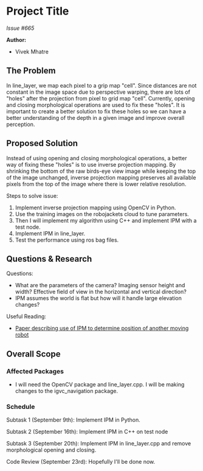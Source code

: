 # Project Title

*Issue #665*

**Author:**
- Vivek Mhatre

## The Problem

In line_layer, we map each pixel to a grip map "cell". Since distances are not constant in the image space due to perspective warping, there are lots of "holes" after the projection from pixel to grid map "cell". Currently, opening and closing morphological operations are used to fix these "holes". It is important to create a better solution to fix these holes so we can have a better understanding of the depth in a given image and improve overall perception.

## Proposed Solution

Instead of using opening and closing morphological operations, a better way of fixing these "holes" is to use inverse projection mapping. By shrinking the bottom of the raw birds-eye view image while keeping the top of the image unchanged, inverse projection mapping preserves all available pixels from the top of the image where there is lower relative resolution.

Steps to solve issue:
1. Implement inverse projection mapping using OpenCV in Python.
2. Use the training images on the robojackets cloud to tune parameters.
3. Then I will implement my algorithm using C++ and implement IPM with a test node.
4. Implement IPM in line_layer.
5. Test the performance using ros bag files.

## Questions & Research

Questions:
- What are the parameters of the camera? Imaging sensor height and width? Effective field of view in the horizontal and vertical direction?
- IPM assumes the world is flat but how will it handle large elevation changes?

Useful Reading:
- [Paper describing use of IPM to determine position of another moving robot](https://www.scitepress.org/papers/2018/69300/69300.pdf)

## Overall Scope

### Affected Packages

- I will need the OpenCV package and line\_layer.cpp. I will be making changes to the igvc\_navigation package.


### Schedule

Subtask 1 (September 9th): Implement IPM in Python.

Subtask 2 (September 16th): Implement IPM in C++ on test node

Subtask 3 (September 20th): Implement IPM in line\_layer.cpp and remove morphological opening and closing.

Code Review (September 23rd): Hopefully I'll be done now.
